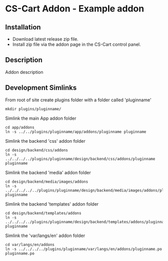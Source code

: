 # CS-Cart Addon - Example addon

## Installation
- Download latest release zip file.
- Install zip file via the addon page in the CS-Cart control panel.
## Description
Addon description 

## Development Simlinks
From root of site create plugins folder with a folder called 'pluginname'
``` 
mkdir plugins/pluginname/
```

Simlink the main App addon folder
```
cd app/addons
ln -s ../../plugins/pluginname/app/addons/pluginname pluginname
```

Simlink the backend 'css' addon folder
```
cd design/backend/css/addons
ln -s ../../../../plugins/pluginname/design/backend/css/addons/pluginname pluginname
```

Simlink the backend 'media' addon folder
```
cd design/backend/media/images/addons
ln -s ../../../../../plugins/pluginname/design/backend/media/images/addons/pluginname pluginname
```

Simlink the backend 'templates' addon folder
```
cd design/backend/templates/addons
ln -s ../../../../plugins/pluginname/design/backend/templates/addons/pluginname pluginname
```

Simlink the 'var/langs/en' addon folder
```
cd var/langs/en/addons
ln -s ../../../../plugins/pluginname/var/langs/en/addons/pluginname.po pluginname.po
```
